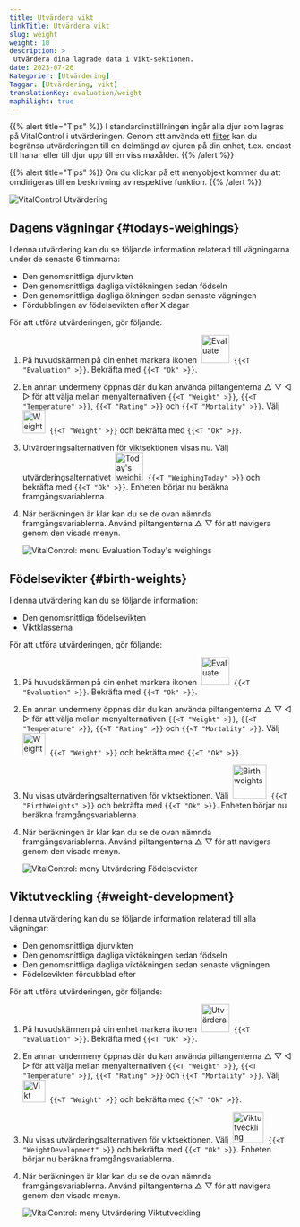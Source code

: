 ```yaml
---
title: Utvärdera vikt
linkTitle: Utvärdera vikt
slug: weight
weight: 10
description: >
 Utvärdera dina lagrade data i Vikt-sektionen.
date: 2023-07-26
Kategorier: [Utvärdering]
Taggar: [Utvärdering, vikt]
translationKey: evaluation/weight
maphilight: true
---
```

{{% alert title="Tips" %}}
I standardinställningen ingår alla djur som lagras på VitalControl i utvärderingen. Genom att använda ett [filter](../../filter/) kan du begränsa utvärderingen till en delmängd av djuren på din enhet, t.ex. endast till hanar eller till djur upp till en viss maxålder.
{{% /alert %}}

{{% alert title="Tips" %}}
Om du klickar på ett menyobjekt kommer du att omdirigeras till en beskrivning av respektive funktion.
{{% /alert %}}

<img src="../images/imagemap.png" alt="VitalControl Utvärdering" title="Vikt" usemap="#workmap" class="maphilight" />

<map name="workmap">
   <area shape="rect" coords="3,40,116,160" alt="Dagens vägning" title="Utvärdera viktvärdena för dina djur som registrerats med VitalControl under den aktuella dagen&#10;Musklick: till dokumentationen" href="/sv/docs/evaluation/weight/#todays-weighings">
   <area shape="rect" coords="116,40,238,160" alt="Födelsevikter" title="Utvärdera dina lagrade födelsevikter&#10;Musklick: till dokumentationen" href="/sv/docs/evaluation/weight/#birth-weights">
   <area shape="rect" coords="3,160,116,279" alt="Viktutveckling" title="Utvärdera viktutvecklingen för dina djur&#10;Musklick: till dokumentationen" href="/sv/docs/evaluation/weight/#weight-development">

   <area shape="rect" coords="150,282,238,319" alt="Filter" title="Ställ in ett filter&#10;Musklick: till dokumentationen" href="/sv/docs/filter">
   <area shape="rect" coords="2,282,95,319" alt="Tillbaka" title="Hoppa tillbaka en nivå&#10;Musklick: till dokumentationen" href="/sv/docs/evaluation/">
</map>

## Dagens vägningar {#todays-weighings}
I denna utvärdering kan du se följande information relaterad till vägningarna under de senaste 6 timmarna:
- Den genomsnittliga djurvikten
- Den genomsnittliga dagliga viktökningen sedan födseln
- Den genomsnittliga dagliga ökningen sedan senaste vägningen
- Fördubblingen av födelsevikten efter X dagar

För att utföra utvärderingen, gör följande:

1. På huvudskärmen på din enhet markera ikonen &nbsp;<img src="/icons/main/evaluation.svg" width="50" align="bottom" alt="Evaluate" />&nbsp; `{{<T "Evaluation" >}}`. Bekräfta med `{{<T "Ok" >}}`.

2. En annan undermeny öppnas där du kan använda piltangenterna △ ▽ ◁ ▷ för att välja mellan menyalternativen `{{<T "Weight" >}}`, `{{<T "Temperature" >}}`, `{{<T "Rating" >}}` och `{{<T "Mortality" >}}`. Välj &nbsp;<img src="/icons/evaluation/weight.svg" width="40" align="bottom" alt="Weight" />&nbsp; `{{<T "Weight" >}}` och bekräfta med `{{<T "Ok" >}}`.

3. Utvärderingsalternativen för viktsektionen visas nu. Välj utvärderingsalternativet &nbsp;<img src="/icons/evaluation/weighingtoday.svg" width="50" align="bottom" alt="Today's weighing" />&nbsp; `{{<T "WeighingToday" >}}` och bekräfta med `{{<T "Ok" >}}`. Enheten börjar nu beräkna framgångsvariablerna.

4. När beräkningen är klar kan du se de ovan nämnda framgångsvariablerna. Använd piltangenterna △ ▽ för att navigera genom den visade menyn.

   ![VitalControl: menu Evaluation Today's weighings](../images/todaysweighings.png "Evaluate Today's weighings")

## Födelsevikter {#birth-weights}
I denna utvärdering kan du se följande information:
- Den genomsnittliga födelsevikten
- Viktklasserna

För att utföra utvärderingen, gör följande:

1. På huvudskärmen på din enhet markera ikonen &nbsp;<img src="/icons/main/evaluation.svg" width="50" align="bottom" alt="Evaluate" />&nbsp; `{{<T "Evaluation" >}}`. Bekräfta med `{{<T "Ok" >}}`.

2. En annan undermeny öppnas där du kan använda piltangenterna △ ▽ ◁ ▷ för att välja mellan menyalternativen `{{<T "Weight" >}}`, `{{<T "Temperature" >}}`, `{{<T "Rating" >}}` och `{{<T "Mortality" >}}`. Välj &nbsp;<img src="/icons/evaluation/weight.svg" width="40" align="bottom" alt="Weight" />&nbsp; `{{<T "Weight" >}}` och bekräfta med `{{<T "Ok" >}}`.

3. Nu visas utvärderingsalternativen för viktsektionen. Välj &nbsp;<img src="/icons/evaluation/birthweights.svg" width="60" align="bottom" alt="Birth weights" />&nbsp; `{{<T "BirthWeights" >}}` och bekräfta med `{{<T "Ok" >}}`. Enheten börjar nu beräkna framgångsvariablerna.


4. När beräkningen är klar kan du se de ovan nämnda framgångsvariablerna. Använd piltangenterna △ ▽ för att navigera genom den visade menyn.

   ![VitalControl: meny Utvärdering Födelsevikter](../images/birthweights.png "Utvärdera Födelsevikter")

## Viktutveckling {#weight-development}

I denna utvärdering kan du se följande information relaterad till alla vägningar:
- Den genomsnittliga djurvikten
- Den genomsnittliga dagliga viktökningen sedan födseln
- Den genomsnittliga dagliga viktökningen sedan senaste vägningen
- Födelsevikten fördubblad efter

För att utföra utvärderingen, gör följande:

1. På huvudskärmen på din enhet markera ikonen &nbsp;<img src="/icons/main/evaluation.svg" width="50" align="bottom" alt="Utvärdera" />&nbsp; `{{<T "Evaluation" >}}`. Bekräfta med `{{<T "Ok" >}}`.

2. En annan undermeny öppnas där du kan använda piltangenterna △ ▽ ◁ ▷ för att välja mellan menyalternativen `{{<T "Weight" >}}`, `{{<T "Temperature" >}}`, `{{<T "Rating" >}}` och `{{<T "Mortality" >}}`. Välj &nbsp;<img src="/icons/evaluation/weight.svg" width="40" align="bottom" alt="Vikt" />&nbsp; `{{<T "Weight" >}}` och bekräfta med `{{<T "Ok" >}}`.

3. Nu visas utvärderingsalternativen för viktsektionen. Välj &nbsp;<img src="/icons/evaluation/weightdevelopment.svg" width="55" align="bottom" alt="Viktutveckling" />&nbsp; `{{<T "WeightDevelopment" >}}` och bekräfta med `{{<T "Ok" >}}`. Enheten börjar nu beräkna framgångsvariablerna.

4. När beräkningen är klar kan du se de ovan nämnda framgångsvariablerna. Använd piltangenterna △ ▽ för att navigera genom den visade menyn.

   ![VitalControl: meny Utvärdering Viktutveckling](../images/weightdevelopment.png "Utvärdera Viktutveckling")
